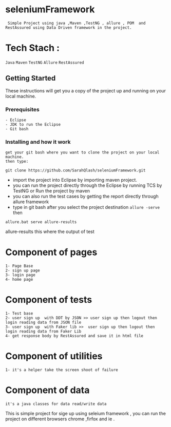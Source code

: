 # seleniumFramework
     Simple Project using java ,Maven ,TestNG , allure , POM  and RestAssured using Data Driven framework in the project.

# Tech Stach :

  ``` Java ```
  ``` Maven ```
  ``` TestNG ```
  ``` Allure ```
  ``` RestAssured ```

## Getting Started
   These instructions will get you a copy of the project up and running on your local machine.

### Prerequisites

	- Eclipse
	- JDK to run the Eclipse
	- Git bash

### Installing and how it work
	get your git bash where you want to clone the project on your local machine.
	then type:
```
git clone https://github.com/SarahQlash/seleniumFramework.git
```
* import the project into Eclipse by importing maven project.
* you can run the project directly through the Eclipse by running TCS by TestNG or Run the project by maven
* you can also run the test cases by getting the report directly through allure framework
* type in git bash after you select the project destination `allure -serve` then
```
allure.bat serve allure-results
```
allure-results this where the output of test

# Component of pages
	1- Page Base
	2- sign up page
	3- login page
	4- home page

# Component of tests
	1- Test base
	2- user sign up  with DDT by JSON >> user sign up then logout then login reading data from JSON file
	3- user sign up  with Faker lib >>  user sign up then logout then login reading data from Faker Lib
	4- get response body by RestAssured and save it in html file

# Component of utilities
	1- it's a helper take the screen shoot of failure

# Component of data
	it's a java classes for data read/write data

This is simple project for sige up using seleium framework , you can run the project on different browsers chrome ,firfox and ie .
